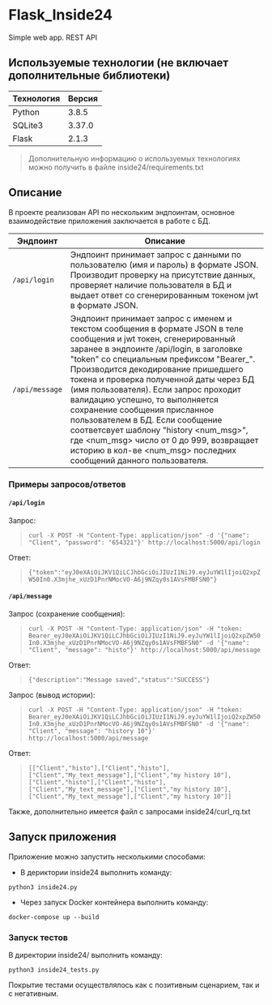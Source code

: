# Flask_Inside24
Simple web app. REST API

## Используемые технологии (не включает дополнительные библиотеки)

|Технология|Версия|
|---|---|
|Python|3.8.5|
|SQLite3|3.37.0|
|Flask|2.1.3|

> Дополнительную информацию о используемых технологиях можно получить в файле inside24/requirements.txt

## Описание

В проекте реализован API по нескольким эндпоинтам, основное взаимодействие приложения заключается в работе с БД.

|Эндпоинт|Описание|
|---|---|
|```/api/login```|Эндпоинт принимает запрос с данными по пользователю (имя и пароль) в формате JSON. Производит проверку на присутствие данных, проверяет наличие пользователя в БД и выдает ответ со сгенерированным токеном jwt в формате JSON.|||
|```/api/message```|Эндпоинт принимает запрос с именем и текстом сообщения в формате JSON в теле сообщения и jwt токен, сгенерированный заранее в эндпоинте /api/login, в заголовке "token" со специальным префиксом "Bearer_". Производится декодирование пришедшего токена и проверка полученной даты через БД (имя пользователя). Если запрос проходит валидацию успешно, то выполняется сохранение сообщения присланное пользователем в БД. Если сообщение соответсвует шаблону "history <num_msg>", где <num_msg> число от 0 до 999, возвращает историю в кол-ве <num_msg> последних сообщений данного пользователя.|||

### Примеры запросов/ответов

#### ```/api/login```

Запрос:
> ```curl -X POST -H "Content-Type: application/json" -d '{"name": "Client", "password": "654321"}' http://localhost:5000/api/login```

Ответ:
> ```{"token":"eyJ0eXAiOiJKV1QiLCJhbGciOiJIUzI1NiJ9.eyJuYW1lIjoiQ2xpZW50In0.X3mjhe_xUzD1PnrNMocVO-A6j9NZqy0s1AVsFMBFSN0"}```

#### ```/api/message```

Запрос (сохранение сообщения):
> ```curl -X POST -H "Content-Type: application/json" -H "token: Bearer_eyJ0eXAiOiJKV1QiLCJhbGciOiJIUzI1NiJ9.eyJuYW1lIjoiQ2xpZW50In0.X3mjhe_xUzD1PnrNMocVO-A6j9NZqy0s1AVsFMBFSN0" -d '{"name": "Client", "message": "histo"}' http://localhost:5000/api/message```

Ответ:
> ```{"description":"Message saved","status":"SUCCESS"}```

Запрос (вывод истории):
>```curl -X POST -H "Content-Type: application/json" -H "token: Bearer_eyJ0eXAiOiJKV1QiLCJhbGciOiJIUzI1NiJ9.eyJuYW1lIjoiQ2xpZW50In0.X3mjhe_xUzD1PnrNMocVO-A6j9NZqy0s1AVsFMBFSN0" -d '{"name": "Client", "message": "history 10"}' http://localhost:5000/api/message```

Ответ:
> ```[["Client","histo"],["Client","histo"],["Client","My_text_message"],["Client","my history 10"],["Client","histo"],["Client","histo"],["Client","My_text_message"],["Client","my history 10"],["Client","My_text_message"],["Client","my history 10"]]```

Также, дополнительно имеется файл с запросами inside24/curl_rq.txt

## Запуск приложения

Приложение можно запустить несколькими способами:

- В дериктории inside24 выполнить команду:

``` python3 inside24.py ```

- Через запуск Docker контейнера выполнить команду:

``` docker-compose up --build ```

### Запуск тестов

В директории inside24/ выполнить команду:

``` python3 inside24_tests.py ```

Покрытие тестами осуществлялось как с позитивным сценарием, так и с негативным.
